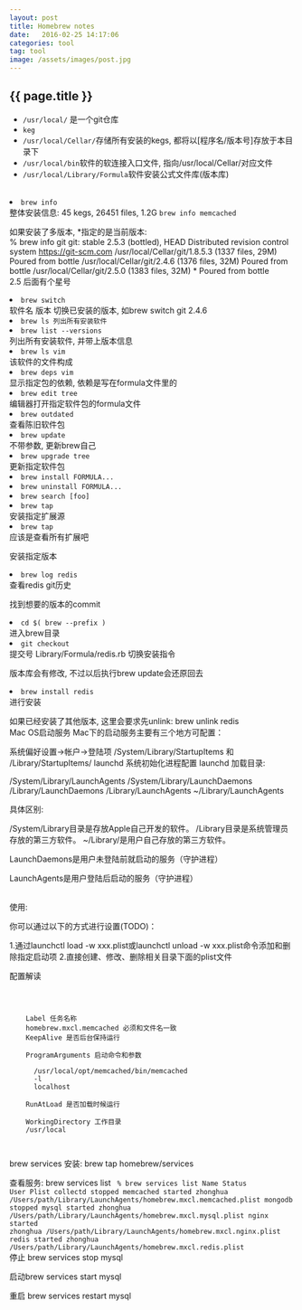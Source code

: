 ```yaml
---
layout: post
title: Homebrew notes
date:   2016-02-25 14:17:06
categories: tool
tag: tool
image: /assets/images/post.jpg
---
```


<h2>{{ page.title }}</h2>

<p>
  <ul>
    <li>
      <code>/usr/local/</code> 是一个git仓库
    </li>
    <li>
       <code>keg</code>
    </li>
    <li>
       <code>/usr/local/Cellar/</code>存储所有安装的kegs, 都将以[程序名/版本号]存放于本目录下
    </li>
    <li>
       <code>/usr/local/bin</code>软件的软连接入口文件, 指向/usr/local/Cellar/对应文件
    </li>
    <li>
       <code>/usr/local/Library/Formula</code>软件安装公式文件库(版本库)
    </li>
  </ul>
  <br>

  <li><code>brew info</code></li> 整体安装信息: 45 kegs, 26451 files, 1.2G
  <code>brew info memcached</code>

  如果安装了多版本, *指定的是当前版本:
<br>
  % brew info git
  git: stable 2.5.3 (bottled), HEAD
  Distributed revision control system
  https://git-scm.com
  /usr/local/Cellar/git/1.8.5.3 (1337 files, 29M)
    Poured from bottle
  /usr/local/Cellar/git/2.4.6 (1376 files, 32M)
    Poured from bottle
  /usr/local/Cellar/git/2.5.0 (1383 files, 32M) *
    Poured from bottle
<br>
  2.5 后面有个星号
  <li><code>brew switch</code></li> 软件名 版本 切换已安装的版本, 如brew switch git 2.4.6

  <li><code>brew ls 列出所有安装软件</code></li>

  <li><code>brew list --versions</code></li> 列出所有安装软件, 并带上版本信息

  <li><code>brew ls vim</code></li> 该软件的文件构成

  <li><code>brew deps vim</code></li> 显示指定包的依赖, 依赖是写在formula文件里的

  <li><code>brew edit tree</code></li> 编辑器打开指定软件包的formula文件

  <li><code>brew outdated</code></li> 查看陈旧软件包

  <li><code>brew update</code></li> 不带参数, 更新brew自己

  <li><code>brew upgrade tree</code></li> 更新指定软件包

  <li><code>brew install FORMULA...</code></li>

  <li><code>brew uninstall FORMULA...</code></li>
  <li><code>brew search [foo]</code></li>

  <li><code>brew tap <gihhub_user/repo></code></li> 安装指定扩展源

  <li><code>brew tap</code></li> 应该是查看所有扩展吧

  安装指定版本

  <li><code>brew log redis</code></li> 查看redis git历史

  找到想要的版本的commit

  <li><code>cd $( brew --prefix )</code></li> 进入brew目录

  <li><code>git checkout</code></li> 提交号 Library/Formula/redis.rb 切换安装指令

  版本库会有修改, 不过以后执行brew update会还原回去

  <li><code>brew install redis</code></li> 进行安装

  如果已经安装了其他版本, 这里会要求先unlink: brew unlink redis
<br>
  Mac OS启动服务
  Mac下的启动服务主要有三个地方可配置：
  <p>
  系统偏好设置->帐户->登陆项
  /System/Library/StartupItems 和 /Library/StartupItems/
  launchd 系统初始化进程配置
  launchd 加载目录:
  </p>
  <p>
  /System/Library/LaunchAgents
  /System/Library/LaunchDaemons
  /Library/LaunchDaemons
  /Library/LaunchAgents
  ~/Library/LaunchAgents
  </p>
  <p>
  具体区别:

  /System/Library目录是存放Apple自己开发的软件。
  /Library目录是系统管理员存放的第三方软件。
  ~/Library/是用户自己存放的第三方软件。

  LaunchDaemons是用户未登陆前就启动的服务（守护进程）

  LaunchAgents是用户登陆后启动的服务（守护进程）
  </p>
  <br>
  使用:

  你可以通过以下的方式进行设置(TODO)：

  1.通过launchctl load -w xxx.plist或launchctl unload -w xxx.plist命令添加和删除指定启动项 2.直接创建、修改、删除相关目录下面的plist文件
<p>
  配置解读
<code>
  <?xml version="1.0" encoding="UTF-8"?>
  <!DOCTYPE plist PUBLIC "-//Apple//DTD PLIST 1.0//EN" "http://www.apple.com/DTDs/PropertyList-1.0.dtd">
  <plist version="1.0">
  <dict>
    <key>Label</key> 任务名称
    <string>homebrew.mxcl.memcached</string> 必须和文件名一致
    <key>KeepAlive</key> 是否后台保持运行
    <true/>
    <key>ProgramArguments</key> 启动命令和参数
    <array>
      <string>/usr/local/opt/memcached/bin/memcached</string>
      <string>-l</string>
      <string>localhost</string>
    </array>
    <key>RunAtLoad</key> 是否加载时候运行
    <true/>
    <key>WorkingDirectory</key> 工作目录
    <string>/usr/local</string>
  </dict>
  </plist>
</code>
</p>
<p>
  brew services
  安装: brew tap homebrew/services

  查看服务: brew services list
  <code>
  % brew services list
  Name      Status  User     Plist
  collectd  stopped
  memcached started zhonghua /Users/path/Library/LaunchAgents/homebrew.mxcl.memcached.plist
  mongodb   stopped
  mysql     started zhonghua /Users/path/Library/LaunchAgents/homebrew.mxcl.mysql.plist
  nginx     started zhonghua /Users/path/Library/LaunchAgents/homebrew.mxcl.nginx.plist
  redis     started zhonghua /Users/path/Library/LaunchAgents/homebrew.mxcl.redis.plist
  </code>
  <br>
  停止 brew services stop mysql

  启动brew services start mysql

  重启 brew services restart mysql
</p>
</p>